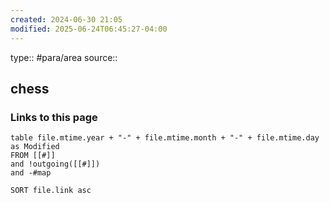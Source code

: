 ```yaml
---
created: 2024-06-30 21:05
modified: 2025-06-24T06:45:27-04:00
---
```

type:: #para/area
source::
## chess




### Links to this page
```dataview
table file.mtime.year + "-" + file.mtime.month + "-" + file.mtime.day as Modified
FROM [[#]]
and !outgoing([[#]])
and -#map

SORT file.link asc
```
